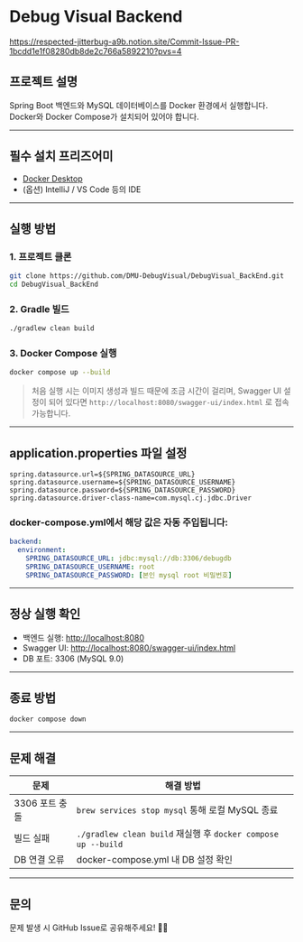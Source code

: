# Debug Visual Backend
https://respected-jitterbug-a9b.notion.site/Commit-Issue-PR-1bcdd1e1f08280db8de2c766a5892210?pvs=4

## 프로젝트 설명

Spring Boot 백엔드와 MySQL 데이터베이스를 Docker 환경에서 실행합니다.  
Docker와 Docker Compose가 설치되어 있어야 합니다.

---

## 필수 설치 프리즈어미

- [Docker Desktop](https://www.docker.com/products/docker-desktop)
- (옵션) IntelliJ / VS Code 등의 IDE

---

## 실행 방법

### 1. 프로젝트 클론

```bash
git clone https://github.com/DMU-DebugVisual/DebugVisual_BackEnd.git
cd DebugVisual_BackEnd
```

### 2. Gradle 빌드

```bash
./gradlew clean build
```

### 3. Docker Compose 실행

```bash
docker compose up --build
```

> 처음 실행 시는 이미지 생성과 빌드 때문에 조금 시간이 걸리며, Swagger UI 설정이 되어 있다면 `http://localhost:8080/swagger-ui/index.html` 로 접속 가능합니다.

---

## application.properties 파일 설정

```properties
spring.datasource.url=${SPRING_DATASOURCE_URL}
spring.datasource.username=${SPRING_DATASOURCE_USERNAME}
spring.datasource.password=${SPRING_DATASOURCE_PASSWORD}
spring.datasource.driver-class-name=com.mysql.cj.jdbc.Driver
```

### docker-compose.yml에서 해당 값은 자동 주입됩니다:

```yaml
backend:
  environment:
    SPRING_DATASOURCE_URL: jdbc:mysql://db:3306/debugdb
    SPRING_DATASOURCE_USERNAME: root
    SPRING_DATASOURCE_PASSWORD: [본인 mysql root 비밀번호]
```

---

## 정상 실행 확인

- 백엔드 실행: [http://localhost:8080](http://localhost:8080)
- Swagger UI: [http://localhost:8080/swagger-ui/index.html](http://localhost:8080/swagger-ui/index.html)
- DB 포트: 3306 (MySQL 9.0)

---

## 종료 방법

```bash
docker compose down
```

---

## 문제 해결

| 문제 | 해결 방법 |
|--------|--------------------|
| 3306 포트 충돌 | `brew services stop mysql` 통해 로컬 MySQL 종료 |
| 빌드 실패 | `./gradlew clean build` 재실행 후 `docker compose up --build` |
| DB 연결 오류 | docker-compose.yml 내 DB 설정 확인 |

---

## 문의

문제 발생 시 GitHub Issue로 공유해주세요! 🙋‍♀️

